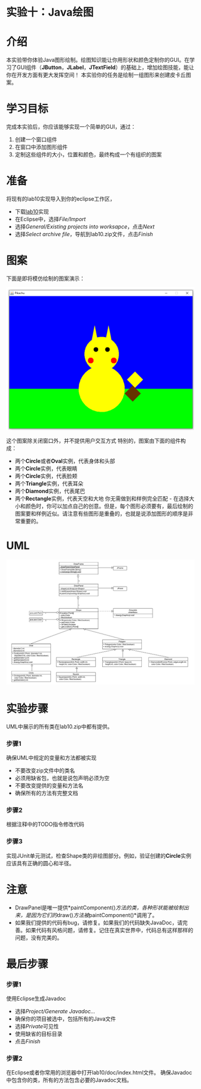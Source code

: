 实验十：Java绘图
======

# 介绍
本实验带你体验Java图形绘制。绘图知识能让你用形状和颜色定制你的GUI。在学习了GUI组件（**JButton**，**JLabel**，**JTextField**）的基础上，增加绘图技能，能让你在开发方面有更大发挥空间！
本实验你的任务是绘制一组图形来创建皮卡丘图案。

# 学习目标
完成本实验后，你应该能够实现一个简单的GUI，通过：
1. 创建一个窗口组件
2. 在窗口中添加图形组件
3. 定制这些组件的大小，位置和颜色，最终构成一个有组织的图案

# 准备
将现有的lab10实现导入到你的eclipse工作区，
- 下载[lab10](lab10.zip)实现
- 在Eclipse中，选择*File/Import*
- 选择*General/Existing projects into worksapce*，点击*Next*
- 选择*Select archive file*，导航到lab10.zip文件，点击*Finish*

# 图案
下面是即将模仿绘制的图案演示：

![pikachu](images/pikachu.png)

这个图案除关闭窗口外，并不提供用户交互方式
特别的，图案由下面的组件构成：
- 两个**Circle**或者**Oval**实例，代表身体和头部
- 两个**Circle**实例，代表眼睛
- 两个**Circle**实例，代表脸颊
- 两个**Triangle**实例，代表耳朵
- 两个**Diamond**实例，代表尾巴
- 两个**Rectangle**实例，代表天空和大地
你无需做到和样例完全匹配 - 在选择大小和颜色时，你可以加点自己的创意。但是，每个图形必须要有，最后绘制的图案要和样例近似。请注意有些图形是重叠的，也就是说添加图形的顺序是非常重要的。

# UML
![uml design](images/uml_design.png)

# 实验步骤
UML中展示的所有类在lab10.zip中都有提供。

### 步骤1
确保UML中规定的变量和方法都被实现
- 不要改变zip文件中的类名
- 必须用缺省包，也就是说包声明必须为空
- 不要改变提供的变量和方法名
- 确保所有的方法有完整文档

### 步骤2
根据注释中的TODO指令修改代码

### 步骤3
实现JUnit单元测试，检查Shape类的非绘图部分。例如，验证创建的**Circle**实例应该具有正确的圆心和半径。

# 注意
- DrawPanel是唯一提供*paintComponent()*方法的类，各种形状能被绘制出来，是因为它们的*draw()*方法被*paintComponent()*调用了。
- 如果我们提供的代码有bug，请修复。如果我们的代码缺失JavaDoc，请完善。如果代码有风格问题，请修复。记住在真实世界中，代码总有这样那样的问题，没有完美的。

# 最后步骤

### 步骤1
使用Eclipse生成Javadoc
- 选择*Project/Generate Javadoc...*
- 确保你的项目被选中，包括所有的Java文件
- 选择*Private*可见性
- 使用缺省的目标目录
- 点击*Finish*


### 步骤2
在Eclipse或者你常用的浏览器中打开lab10/doc/index.html文件。 确保Javadoc中包含你的类，所有的方法包含必要的Javadoc文档。


